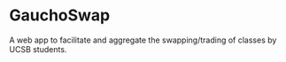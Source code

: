 GauchoSwap
==========

A web app to facilitate and aggregate the swapping/trading of classes by UCSB students. 